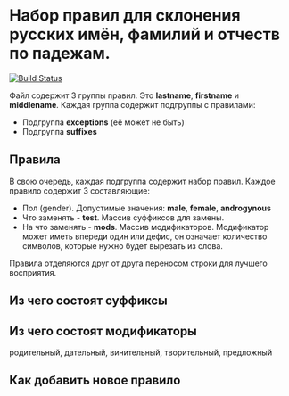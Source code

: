  Набор правил для склонения русских имён, фамилий и отчеств по падежам.
=======================================================================

[![Build Status](https://travis-ci.org/petrovich/petrovich-rules.svg)](https://travis-ci.org/petrovich/petrovich-rules)

Файл содержит 3 группы правил. Это __lastname__, __firstname__ и __middlename__. Каждая группа
содержит подгруппы с правилами:

* Подгруппа __exceptions__ (её может не быть)
* Подгруппа __suffixes__

Правила
-------
В свою очередь, каждая подгруппа содержит набор правил. Каждое правило содержит 3 составляющие:

* Пол (gender). Допустимые значения: __male__, __female__, __androgynous__
* Что заменять - __test__. Массив суффиксов для замены.
* На что заменять - __mods__. Массив модификаторов. Модификатор может иметь впереди один или
	дефис, он означает количество символов, которые нужно будет вырезать из слова.

Правила отделяются друг от друга переносом строки для лучшего восприятия.

Из чего состоят суффиксы
------------------------

 Из чего состоят модификаторы
-----------------------------
родительный, дательный, винительный, творительный, предложный

Как добавить новое правило
--------------------------
